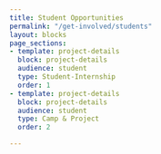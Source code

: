 ```yaml
---
title: Student Opportunities
permalink: "/get-involved/students"
layout: blocks
page_sections:
- template: project-details
  block: project-details
  audience: student
  type: Student-Internship
  order: 1
- template: project-details
  block: project-details
  audience: student
  type: Camp & Project
  order: 2

---
```

